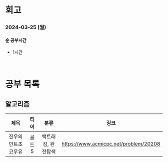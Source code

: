 # 회고

### 2024-03-25 (월)

#### 순 공부시간

- 1시간 

<br>

# 공부 목록

## 알고리즘

|        제목         |  티어  |        분류        |                 링크                  |
| :-----------------: | :----: | :----------------: | :-----------------------------------: |
| 진우의 민트초코우유 | 골드 5 | 백트래킹, 완전탐색 | https://www.acmicpc.net/problem/20208 |
